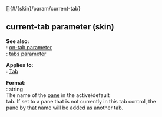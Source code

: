 []{#/{skin}/param/current-tab}    
## current-tab parameter (skin)    
**See also:**    
:   [on-tab parameter](/ref/%7Bskin%7D/param/on-tab.md)    
:   [tabs parameter](/ref/%7Bskin%7D/param/tabs.md)    
<!-- -->    
**Applies to:**    
:   [Tab](/ref/%7Bskin%7D/control/tab.md)    
<!-- -->    
**Format:**    
:   string    
The name of the [pane](/ref/%7Bskin%7D/control/main.md) in the active/default    
tab. If set to a pane that is not currently in this tab control, the    
pane by that name will be added as another tab.  